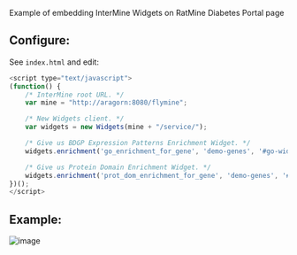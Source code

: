 Example of embedding InterMine Widgets on RatMine Diabetes Portal page

## Configure:
See `index.html` and edit:

```javascript
<script type="text/javascript">
(function() {
    /* InterMine root URL. */
    var mine = "http://aragorn:8080/flymine";

    /* New Widgets client. */
    var widgets = new Widgets(mine + "/service/");

    /* Give us BDGP Expression Patterns Enrichment Widget. */
    widgets.enrichment('go_enrichment_for_gene', 'demo-genes', '#go-widget');

    /* Give us Protein Domain Enrichment Widget. */
    widgets.enrichment('prot_dom_enrichment_for_gene', 'demo-genes', '#protein-domain-widget');
})();
</script>
```

## Example:
![image](https://raw.github.com/radekstepan/ratmine-widget-example/master/example.png)